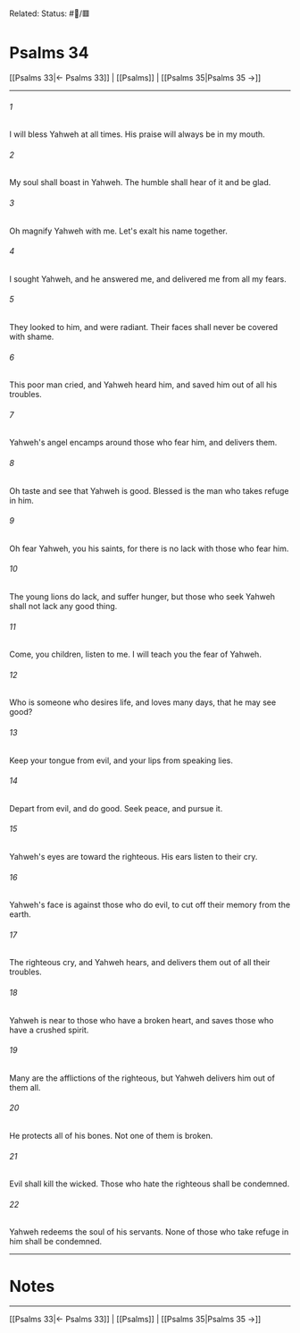 Related:
Status: #📖/🟥
# Psalms 34

[[Psalms 33|← Psalms 33]] | [[Psalms]] | [[Psalms 35|Psalms 35 →]]
***



###### 1 
I will bless Yahweh at all times. His praise will always be in my mouth. 

###### 2 
My soul shall boast in Yahweh. The humble shall hear of it and be glad. 

###### 3 
Oh magnify Yahweh with me. Let's exalt his name together. 

###### 4 
I sought Yahweh, and he answered me, and delivered me from all my fears. 

###### 5 
They looked to him, and were radiant. Their faces shall never be covered with shame. 

###### 6 
This poor man cried, and Yahweh heard him, and saved him out of all his troubles. 

###### 7 
Yahweh's angel encamps around those who fear him, and delivers them. 

###### 8 
Oh taste and see that Yahweh is good. Blessed is the man who takes refuge in him. 

###### 9 
Oh fear Yahweh, you his saints, for there is no lack with those who fear him. 

###### 10 
The young lions do lack, and suffer hunger, but those who seek Yahweh shall not lack any good thing. 

###### 11 
Come, you children, listen to me. I will teach you the fear of Yahweh. 

###### 12 
Who is someone who desires life, and loves many days, that he may see good? 

###### 13 
Keep your tongue from evil, and your lips from speaking lies. 

###### 14 
Depart from evil, and do good. Seek peace, and pursue it. 

###### 15 
Yahweh's eyes are toward the righteous. His ears listen to their cry. 

###### 16 
Yahweh's face is against those who do evil, to cut off their memory from the earth. 

###### 17 
The righteous cry, and Yahweh hears, and delivers them out of all their troubles. 

###### 18 
Yahweh is near to those who have a broken heart, and saves those who have a crushed spirit. 

###### 19 
Many are the afflictions of the righteous, but Yahweh delivers him out of them all. 

###### 20 
He protects all of his bones. Not one of them is broken. 

###### 21 
Evil shall kill the wicked. Those who hate the righteous shall be condemned. 

###### 22 
Yahweh redeems the soul of his servants. None of those who take refuge in him shall be condemned.

---
# Notes


***
[[Psalms 33|← Psalms 33]] | [[Psalms]] | [[Psalms 35|Psalms 35 →]]
